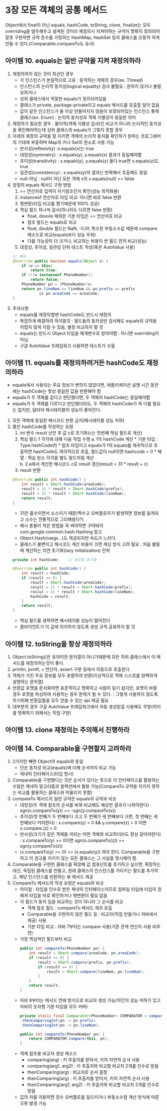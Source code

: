 # 3장 모든 객체의 공통 메서드
Object에서 final이 아닌 equals, hashCode, toString, clone, finalize는 모두 overriding을 염두해두고 설계된 것이라 재정의시 지켜야하는 규약이 명확히 정의되어 잘못 구현하면 규약 준수를 가정하는 HashMap, HashSet 등의 클래스를 오동작 하게 만들 수 있다.(Comparable.compareTo도 유사)
## 아이템 10. equals는 일반 규약을 지켜 재정의하라
1. 재정의하지 않는 것이 최선인 경우
    * 각 인스턴스가 본질적으로 고유 : 동작하는 개체의 경우(ex. Thread)
    * 인스턴스의 논리적 동치성(logical equality) 검사 불필요 : 원하지 않거나 불필요하거나
    * 상위 클래스에서 적절한 equals가 정의되어있음
    * 클래스가 private, package-private이고 equals 메서드를 호출할 일이 없음
    * 값이 같은 인스턴스가 둘 이상 만들어지지 않음이 보장되어있는 인스턴스 통제 클래스(ex. Enum) : 논리적 동치성과 객체 식별성이 동일한 의미
2. 재정의가 필요한 경우 : 물리적(객체 식별성 검사)인 비교가 아니라 논리적인 동치성을 확인해야하는데 상위 클래스의 equals가 그렇지 못할 경우
3. 아래의 재정의 규약을 잘 지키면 객체의 논리적 동치를 확인하기 원하는 프로그래머의 기대에 부흥하며 Map의 키나 Set의 원소로 사용 가능
    * 반사성(reflexivity) :x.equals(x)는 true
    * 대칭성(symmetry) : x.equals(y), y.equals(x) 결과가 동일해야함
    * 추이성(transitivity) : x.equals(y), y.equals(z) 둘다 true면 x.equals(z)도 true
    * 일관성(consistency) : x.equals(y)의 결과는 반복해서 호출해도 동일
    * null-아님 : null이 아닌 모든 객체 x의 x.equals(null) == false
4. 양질의 equals 메서드 구현 방법
    1. == 연산자로 입력이 자기참조인지 확인(성능 최적화용)
    2. instanceof 연산자로 타입 비교: 아니면 바로 false 반환
    3. 형변환(타입 비교를 했기때문에 100% 성공)
    4. 핵심 필드 하나씩 검사(하나라도 다르면 false 반환)
        * float, douvle 제외한 기본 타입은 == 연산자로 비교
        * 참조 필드는 equals로 비교
        * float, double 필드는 NaN, -0.0f, 특수한 부동소수값 때문에 compare 메소드로 비교(equals보다 성능 우위)
        * 다를 가능성이 더 크거나, 비교하는 비용이 싼 필드 먼저 비교(성능)
    5. 대칭성, 추이성, 일관성 단위 테스트 작성(혹은 AutoValue 사용)
    ```java
    // 예시
    @Override public boolean equals(Object o) {
        if (o == this)
            return true;
        if (!(o instanceof PhoneNumber))
            return false;
        PhoneNumber pn = (PhoneNumber)o;
        return pn.lineNum == lineNum && pn.prefix == prefix
                && pn.areaCode == areaCode;
    }
    ```
5. 주의사항
    * equals를 재정의할땐 hashCode도 반드시 재정의
    * 복잡하게 해결하려 하지말것 : 필드들의 동치성만 검사해도 equals의 규약을 어렵지 않게 지킬 수 있음, 별칭 비교하지 말 것
    * equals는 반드시 Object 타임을 매개변수로 받아야함 : 아니면 overriding이 아님
    * 구글 AutoValue 프레임워크 사용하면 테스트가 수월
## 아이템 11. equals를 재정의하려거든 hashCode도 재정의하라 
* equals에서 사용되는 주요 정보가 변하지 않았다면, 애플리케이션 실행 시간 동안에는 hashCode는 항상 동일한 값을 반환해야 함
* equals가 두 객체를 같다고 판단했다면, 두 객체의 hashCode는 동일해야함
* equals가 두 객체를 다르다고 판단했더라도, 두 객체의 hashCode가 꼭 다를 필요는 없지만, 달라야 해시테이블의 성능이 좋아진다.
1. 모든 객체에 동일한 해시코드 반환 금지(해시테이블 성능 저하)
2. 좋은 hashCode를 작성하는 요령
    1. int 변수 result 선언 후 값 c로 초기화(c는 첫번째 핵심 필드로 계산)
    2. 핵심 필드 f 각각에 대해 다음 작업 수행
        a. f의 hashCode 계산
            * 기본 타입 : Type.hashCode(f)
            * 참조 타입이고 equals가 f의 equals를 재귀적으로 호출하면 hashCode도 재귀적으로 호출, 필드값이 null이면 hashcode = 0
            * 배열 : 핵심 원소 각각을 별도 필드처럼 계산        
        b. 2.a에서 계산한 해시코드 c로 result 갱신(result = 31 * result + c)
    3. result 반환
    ```java
    @Override public int hashCode() {
        int result = Short.hashCode(areaCode);
        result = 31 * result + Short.hashCode(prefix);
        result = 31 * result + Short.hashCode(lineNum);
        return result;
    }
    ```
    * 31은 홀수이면서 소스이기 때문(짝수고 오버플로우가 발생하면 정보를 잃게되고 소수는 전통적으로 그리해왔다?)
    * 해시 충돌이 적은 방법을 꼭 써야하면 구아바의 com.google.common.hash.Hashing 참고
    * Object.Hash(vargs...)도 제공되지만 속도가 느리다.
    * 클래스가 불변이고 해시코드 계산 비용이 크면 캐싱 방식 고려 필요 : 처음 불릴때 계산하는 지연 초기화(lazy initialization) 전략
    ```java
    private int hashCode;    // 0으로 초기화
    
    @Override public int hashCode() {
        int result = hashCode;
        if (result == 0) {
            result = Short.hashCode(areaCode);
            result = 31 * result + Short.hashCode(prefix);
            reslut = 31 * result + Short.hashCode(lineNum);
            hashCode = result;
        }
        return result;
    }
    ```
    * 핵심 필드를 생략하면 해시테이블 성능이 떨어진다
    * 클라이언트가 이 값에 의지하지 않도록 생성 규칙 공표하지 말 것
## 아이템 12. toString을 항상 재정의하라
1. Object.toString()은 유의미한 문자열이 아니기때문에 모든 하위 클래스에서 이 메서드를 재정의하는것이 좋다.
2. println, printf, + 연산자, assert 구분 등에서 자동으로 호출된다.
3. 객체가 가진 주요 정보를 모두 포함하여 반환(이상적으로 객체 스스로를 완벽하게 설명하는 문자열)
4. 반환값 포맷을 문서화하면 표준적이고 명확하고 사람이 읽기 쉽지만, 포맷이 바뀔 경우 포맷을 파싱하여 사용하는 경우 문제가 될 수 있다. : 그렇게 사용하지 않도록 하기위해 반환값들을 모두 얻을 수 있는 api 제공 필요
5. 대부분의 경우 구글 AutoValue 프레임워크에서 자동 생성된걸 사용해도 무방(의미를 명확하기 위해서는 직접 구현)
## 아이템 13. clone 재정의는 주의해서 진행하라
## 아이템 14. Comparable을 구현할지 고려하라
1. 2가지만 빼면 Object의 equals와 동일
    * 단순 동치성 비교(equals)에 더해 순서까지 비교 가능
    * 제네릭 인터페이스(타입 명시)
2. Comparable을 구현했다는 것은 순서가 있다는 뜻으로 이 인터페이스를 활용하는 수많은 제네릭 알고리즘과 컬렉션에서 활용 가능(CompareTo 규약을 지키지 못하는 비교를 활용하는 클래스와 어울리지 못함)
3. compareTo 메서드의 일반 규약은 equals의 규약과 비슷
    * 대칭성(두 객체 참조의 순서를 바꿔 비교해도 예상한 결과가 나와야한다) : sgn(x.compareTo(y)) == -sgn(y.compareTo(x))
    * 추이성(첫 번째가 두 번째보다 크고 두 번째가 세 번째보다 크면, 첫 번째는 세 번째보다 커야한다) : x.compare(y) > 0 && y.compare(z) > 0 이면 x.compare.(z) > 0
    * 반사성(크기가 같은 객체들 끼리는 어떤 객체와 비교하더라도 항상 같아야한다) : x.compareTo(y) == 0이면 sgn(x.compareTo(z)) == sgn(y.compareTo(z))
    * (x.compareTo(y) == 0) == (x.equals(y)) 여야 한다. Comparable을 구현하고 이 권고를 지키지 않는 모든 클래스는 그 사실을 명시해야 함.
4. Comparable을 구현한 클래스를 확장해 값 컴포넌트를 추가하고 싶으면, 확장하는 대신, 독립된 클래스를 만들고, 원래 클래스의 인스턴스를 가리키는 필드를 추가하고, 해당 인스턴스를 반환하는 뷰 메서드 제공
5. CompareTo 메서드의 작성 요령은 equals와 비슷
    * 차이점 : 타입을 인수로 받은 제네릭 인터페이스이므로 컴파일 타임에 타입이 정해져 타입을 따로 확인하거나 형변환이 필요 없음
    * 각 필드가 동치 임을 비교하는 것이 아니라 그 순서를 비교
        * 객체 참조 필드 : compareTo 메서드 재귀 호출
        * Comparable을 구현하지 않은 필드 등 : 비교자(직접 만들거나 자바에서 제공) 사용
        * 기본 타입 비교 : 자바 7부터는 compare 사용(기존 관계 연산자 사용 비추천)
    * 가장 핵심적인 필드부터 비교
        ```java
        public int compareTo(PhoneNumber pn) {
            int result = Short.compare(areaCode, pn.areaCode);
            if (result == 0) {
                result = Short.compare(prefix, pn.prefix);
                if (result == 0) {
                    result = Short.compare(lineNum, pn.lineNum);
                }
            }
            return result;
        }
        ```
    * 자바 8부터는 메서드 연쇄 방식으로 비교자 생성 가능(약간의 성능 저하가 있고 자바의 숫자형 기본 타입을 모두 커버)
        ```java
        private static final Comparator<PhoneNumber> COMPARATOR = comparingInt((PhoneNumber pn) -> pn.areaCode)
        .thenComparingInt(pn -> pn.prefix)
        .thenComparingInt(pn -> pn.lineNum);
        
        public int compareTo(PhoneNumber pn) {
            return COMPARATOR.compare(this, pn);
        }
        ```
    * 객체 참조용 비교자 생성 메소드
        * comparing(arg) : 키 추출자를 받아서, 키의 자연적 순서 사용
        * comparing(arg1, arg2) : 키 추출자와 비교할 비교자 2개를 인수로 받음
        * thenComparing(arg) : 비교자로 순서 결정
        * thenComparing(arg) : 키 추출자를 받아서, 키의 자연적 순서 사용
        * thenComparing(arg1, arg2) : 키 추출자와 비교할 비교자 2개를 인수로 받음
    * 값의 차를 이용하면 정수 오버플로를 일으키거나 부동소수점 계산 방식에 따른 오류 발생 가능